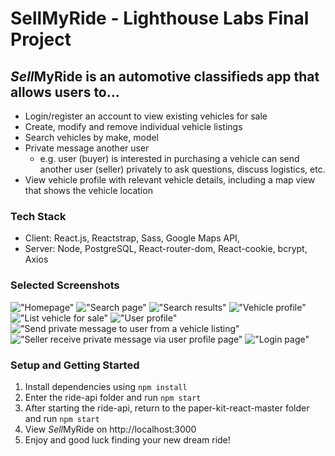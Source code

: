 # SellMyRide - Lighthouse Labs Final Project

## *Sell*MyRide is an automotive classifieds app that allows users to...

- Login/register an account to view existing vehicles for sale
- Create, modify and remove individual vehicle listings
- Search vehicles by make, model
- Private message another user
  - e.g. user (buyer) is interested in purchasing a vehicle can send another user (seller) privately to ask questions, discuss logistics, etc.
- View vehicle profile with relevant vehicle details, including a map view that shows the vehicle location

### Tech Stack

- Client: React.js, Reactstrap, Sass, Google Maps API,
- Server: Node, PostgreSQL, React-router-dom, React-cookie, bcrypt, Axios

### Selected Screenshots
!["Homepage"](https://github.com/mwong01/SellMyRide/blob/master/paper-kit-react-master/src/assets/screenshots/1-homepage.png)
!["Search page"](https://github.com/mwong01/SellMyRide/blob/master/paper-kit-react-master/src/assets/screenshots/2-search.png)
!["Search results"](https://github.com/mwong01/SellMyRide/blob/master/paper-kit-react-master/src/assets/screenshots/3-search-results.png)
!["Vehicle profile"](https://github.com/mwong01/SellMyRide/blob/master/paper-kit-react-master/src/assets/screenshots/4-vehicle-profile.png)
!["List vehicle for sale"](https://github.com/mwong01/SellMyRide/blob/master/paper-kit-react-master/src/assets/screenshots/5-list-vehicle.png)
!["User profile"](https://github.com/mwong01/SellMyRide/blob/master/paper-kit-react-master/src/assets/screenshots/6-user-profile.png)
!["Send private message to user from a vehicle listing"](https://github.com/mwong01/SellMyRide/blob/master/paper-kit-react-master/src/assets/screenshots/7-send-pm.png)
!["Seller receive private message via user profile page"](https://github.com/mwong01/SellMyRide/blob/master/paper-kit-react-master/src/assets/screenshots/8-receive-pm.png)
!["Login page"](https://github.com/mwong01/SellMyRide/blob/master/paper-kit-react-master/src/assets/screenshots/9-login.png)

### Setup and Getting Started
1. Install dependencies using `npm install`
2. Enter the ride-api folder and run `npm start`
3. After starting the ride-api, return to the paper-kit-react-master folder and run `npm start`
4. View *Sell*MyRide on http://localhost:3000
5. Enjoy and good luck finding your new dream ride!